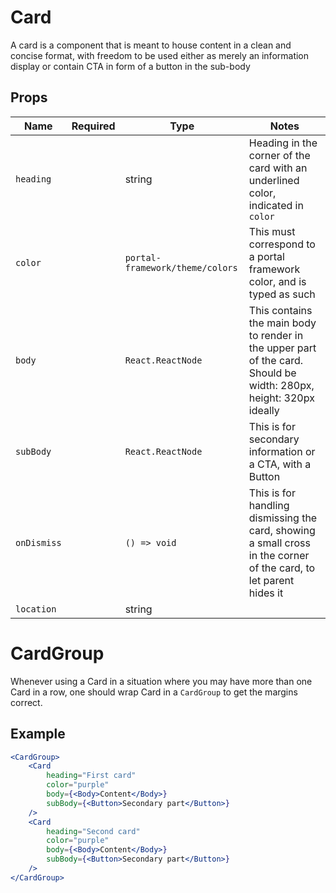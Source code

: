 # Card

A card is a component that is meant to house content in a clean and concise format, with freedom to be used either as merely an information display or contain CTA in form of a button in the sub-body

## Props

| Name        | Required | Type                            | Notes                                                                                                                   |
| ----------- | -------- | ------------------------------- | ----------------------------------------------------------------------------------------------------------------------- |
| `heading`   |          | string                          | Heading in the corner of the card with an underlined color, indicated in `color`                                        |
| `color`     |          | `portal-framework/theme/colors` | This must correspond to a portal framework color, and is typed as such                                                  |
| `body`      |          | `React.ReactNode`               | This contains the main body to render in the upper part of the card. <br/>Should be width: 280px, height: 320px ideally |
| `subBody`   |          | `React.ReactNode`               | This is for secondary information or a CTA, with a Button                                                               |
| `onDismiss` |          | `() => void`                    | This is for handling dismissing the card, showing a small cross in the corner of the card, to let parent hides it       |
| `location`  |          | string                          |                                                                                                                         |

# CardGroup

Whenever using a Card in a situation where you may have more than one Card in a row, one should wrap Card in a `CardGroup` to get the margins correct.

## Example

```jsx
<CardGroup>
    <Card
        heading="First card"
        color="purple"
        body={<Body>Content</Body>}
        subBody={<Button>Secondary part</Button>}
    />
    <Card
        heading="Second card"
        color="purple"
        body={<Body>Content</Body>}
        subBody={<Button>Secondary part</Button>}
    />
</CardGroup>
```
